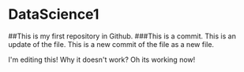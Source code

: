 # DataScience1
##This is my first repository in Github.
###This is a commit.
This is an update of the file.
This is a new commit of the file as a new file.

I'm editing this! Why it doesn't work? Oh its working now!
